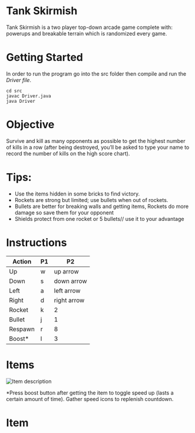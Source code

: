 # Tank Skirmish
Tank Skirmish is a two player top-down arcade game complete with: powerups and breakable terrain which is randomized every game.

# Getting Started
In order to run the program go into the src folder then compile and run the *Driver file*.
``` shell
cd src
javac Driver.java
java Driver
```

# Objective
Survive and kill as many opponents as possible to get the highest number of kills in a row (after being destroyed, you’ll be asked to type your name to record the number of kills on the high score chart).

# Tips:
* Use the items hidden in some bricks to find victory.
* Rockets are strong but limited; use bullets when out of rockets.
* Bullets are better for breaking walls and getting items, Rockets do more damage so save them for your opponent
* Shields protect from one rocket or 5 bullets// use it to your advantage

# Instructions
| Action | P1 | P2 |
| ------ | ------ | ------ |
| Up | w | up arrow |
| Down | s | down arrow |
| Left | a | left arrow |
| Right | d | right arrow |
| Rocket | k | 2 |
| Bullet | j | 1 |
| Respawn | r | 8 |
| Boost* | l | 3 |

# Items
![Item description](item_desc.jpg?raw=true "Item description")



*Press boost button after getting the item to toggle speed up (lasts a certain amount of time). Gather speed icons to replenish countdown.


# Item
